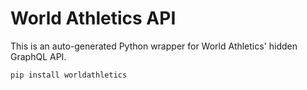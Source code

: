 # World Athletics API

This is an auto-generated Python wrapper for World Athletics' hidden GraphQL API.

`pip install worldathletics`
